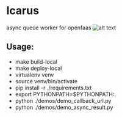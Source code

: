 # Icarus
async queue worker for openfaas
![alt text](http://nxcache.nexon.net/umbraco/8218/calypso.jpg)
## Usage:
- make build-local
- make deploy-local
- virtualenv venv
- source venv/bin/activate
- pip install -r ./requirements.txt
- export PYTHONPATH=$PYTHONPATH:.
- python ./demos/demo_callback_url.py
- python ./demos/demo_async_result.py
